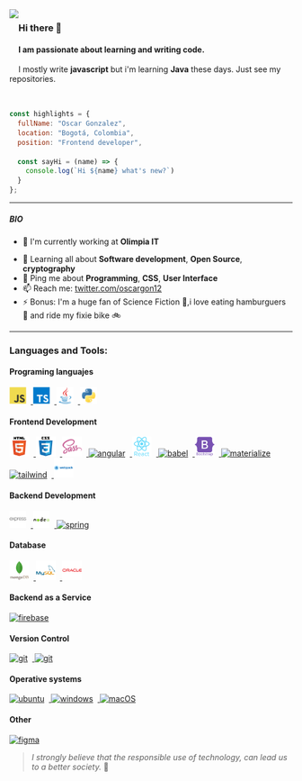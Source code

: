 <img align="left" height="100" src="https://www.piskelapp.com/static/resources/home/features/feature-open-source@2x.gif">


### Hi there 👋

#### I am passionate about **learning** and **writing code**.

I mostly write **javascript** but i'm learning **Java** these days. Just see my repositories.

<br>

```javascript
const highlights = {
  fullName: "Oscar Gonzalez",
  location: "Bogotá, Colombia",
  position: "Frontend developer",

  const sayHi = (name) => {
    console.log(`Hi ${name} what's new?`)
  }
};
```

---

##### BIO

- 🏢 I'm currently working at **Olimpia IT**
<!-- - ⚙️ I use daily: `.php`, `.js`, `.html`, `.css`, `.svg`, `.psd`, `.ai` -->
- 🌱 Learning all about **Software development**, **Open Source**, **cryptography**
- 💬 Ping me about **Programming**, **CSS**, **User Interface**
- 📫 Reach me: [twitter.com/oscargon12](https://twitter.com/oscargon12)
- ⚡️ Bonus: I'm a huge fan of Science Fiction 🤖,i love eating hamburguers 🍔 and ride my fixie bike 🚲

---

### Languages and Tools:

#### Programing languajes

<p align="left"> 
    <a href="https://developer.mozilla.org/en-US/docs/Web/JavaScript" target="_blank" rel="noreferrer"> <img src="https://raw.githubusercontent.com/devicons/devicon/master/icons/javascript/javascript-original.svg" alt="javascript" width="30" height="30" style="margin-right: 8px;"/> </a>
    <a href="https://www.typescriptlang.org/" target="_blank" rel="noreferrer"> <img src="https://raw.githubusercontent.com/devicons/devicon/master/icons/typescript/typescript-original.svg" alt="typescript" width="30" height="30" style="margin-right: 8px;"/> </a>
    <a href="https://www.java.com" target="_blank" rel="noreferrer"> <img src="https://raw.githubusercontent.com/devicons/devicon/master/icons/java/java-original.svg" alt="java" width="30" height="30" style="margin-right: 8px;"/> </a>
    <a href="https://www.python.org" target="_blank" rel="noreferrer"> <img src="https://raw.githubusercontent.com/devicons/devicon/master/icons/python/python-original.svg" alt="python" width="30" height="30" style="margin-right: 8px;"/> </a>
</p>

#### Frontend Development

<p align="left">
    <a href="https://www.w3.org/html/" target="_blank" rel="noreferrer"> <img src="https://raw.githubusercontent.com/devicons/devicon/master/icons/html5/html5-original-wordmark.svg" alt="html5" width="35" height="35" style="margin-right: 8px;"/> </a>
    <a href="https://www.w3schools.com/css/" target="_blank" rel="noreferrer"> <img src="https://raw.githubusercontent.com/devicons/devicon/master/icons/css3/css3-original-wordmark.svg" alt="css3" width="35" height="35" style="margin-right: 8px;"/> </a>
    <a href="https://sass-lang.com" target="_blank" rel="noreferrer"> <img src="https://raw.githubusercontent.com/devicons/devicon/master/icons/sass/sass-original.svg" alt="sass" width="35" height="35" style="margin-right: 8px;"/> </a>
    <a href="https://angular.io" target="_blank" rel="noreferrer"> <img src="https://angular.io/assets/images/logos/angular/angular.svg" alt="angular" width="35" height="35" style="margin-right: 8px;"/> </a>
    <a href="https://reactjs.org/" target="_blank" rel="noreferrer"> <img src="https://raw.githubusercontent.com/devicons/devicon/master/icons/react/react-original-wordmark.svg" alt="react" width="35" height="35" style="margin-right: 8px;"/> </a>
    <a href="https://babeljs.io/" target="_blank" rel="noreferrer"> <img src="https://www.vectorlogo.zone/logos/babeljs/babeljs-icon.svg" alt="babel" width="35" height="35" style="margin-right: 8px;"/> </a>
    <a href="https://getbootstrap.com" target="_blank" rel="noreferrer"> <img src="https://raw.githubusercontent.com/devicons/devicon/master/icons/bootstrap/bootstrap-plain-wordmark.svg" alt="bootstrap" width="35" height="35" style="margin-right: 8px;"/> </a>
     <a href="https://materializecss.com/" target="_blank" rel="noreferrer"> <img src="https://raw.githubusercontent.com/prplx/svg-logos/5585531d45d294869c4eaab4d7cf2e9c167710a9/svg/materialize.svg" alt="materialize" width="35" height="35" style="margin-right: 8px;"/> </a>
    <a href="https://tailwindcss.com/" target="_blank" rel="noreferrer"> <img src="https://www.vectorlogo.zone/logos/tailwindcss/tailwindcss-icon.svg" alt="tailwind" width="35" height="35" style="margin-right: 8px;"/> </a>
    <a href="https://webpack.js.org" target="_blank" rel="noreferrer"> <img src="https://raw.githubusercontent.com/devicons/devicon/d00d0969292a6569d45b06d3f350f463a0107b0d/icons/webpack/webpack-original-wordmark.svg" alt="webpack" width="35" height="35" style="margin-right: 8px;"/> </a>
</p>

#### Backend Development

<p align="left">
    <a href="https://expressjs.com" target="_blank" rel="noreferrer"> <img src="https://raw.githubusercontent.com/devicons/devicon/master/icons/express/express-original-wordmark.svg" alt="express" width="30" height="30" style="margin-right: 8px;"/>
    </a> <a href="https://nodejs.org" target="_blank" rel="noreferrer"> <img src="https://raw.githubusercontent.com/devicons/devicon/master/icons/nodejs/nodejs-original-wordmark.svg" alt="nodejs" width="30" height="30" style="margin-right: 8px;"/> </a>
    <a href="https://spring.io/" target="_blank" rel="noreferrer"> <img src="https://www.vectorlogo.zone/logos/springio/springio-icon.svg" alt="spring" width="30" height="30" style="margin-right: 8px;"/> </a>
</p>

#### Database

<p align="left">
    <a href="https://www.mongodb.com/" target="_blank" rel="noreferrer"> <img src="https://raw.githubusercontent.com/devicons/devicon/master/icons/mongodb/mongodb-original-wordmark.svg" alt="mongodb" width="35" height="35" style="margin-right: 8px;"/> </a> <a href="https://www.mysql.com/" target="_blank" rel="noreferrer"> <img src="https://raw.githubusercontent.com/devicons/devicon/master/icons/mysql/mysql-original-wordmark.svg" alt="mysql" width="35" height="35" style="margin-right: 8px;"/> </a> <a href="https://www.oracle.com/" target="_blank" rel="noreferrer"> <img src="https://raw.githubusercontent.com/devicons/devicon/master/icons/oracle/oracle-original.svg" alt="oracle" width="35" height="35" style="margin-right: 8px;"/> </a>
</p>

#### Backend as a Service

<p align="left">
    <a href="https://firebase.google.com/" target="_blank" rel="noreferrer"> <img src="https://www.vectorlogo.zone/logos/firebase/firebase-icon.svg" alt="firebase" width="30" height="30"/> </a>
</p>

#### Version Control

<p align="left">
    <a href="https://git-scm.com/" target="_blank" rel="noreferrer"> <img src="https://www.vectorlogo.zone/logos/git-scm/git-scm-icon.svg" alt="git" width="30" height="30" style="margin-right: 8px;"/> </a>
    <a href="https://github.com/" target="_blank" rel="noreferrer"> <img src="https://res.cloudinary.com/dvcyhn0lj/image/upload/v1644018100/React-jj/habilidades/icon-11_jjgd5p.png" alt="git" width="30" height="30" style="margin-right: 8px;"/> </a>
</p>

#### Operative systems

<p align="left">
    <a href="https://ubuntu.com/" target="_blank" rel="noreferrer"> <img src="https://upload.wikimedia.org/wikipedia/commons/thumb/a/ab/Logo-ubuntu_cof-orange-hex.svg/1200px-Logo-ubuntu_cof-orange-hex.svg.png" alt="ubuntu" width="25" height="25" style="margin-right: 8px;"/> </a>
    <a href="https://www.microsoft.com/es-xl/windows?r=1" target="_blank" rel="noreferrer"> <img src="https://upload.wikimedia.org/wikipedia/commons/c/c7/Windows_logo_-_2012.png" alt="windows" width="25" height="25" style="margin-right: 8px;"/> </a>
    <a href="https://www.apple.com/co/macos/monterey/" target="_blank" rel="noreferrer"> <img src="https://logodownload.org/wp-content/uploads/2013/12/apple-logo-1.png" alt="macOS" width="25" height="25"/> </a>
</p>

#### Other

<p align="left">
    <a href="https://www.figma.com/" target="_blank" rel="noreferrer"> <img src="https://www.vectorlogo.zone/logos/figma/figma-icon.svg" alt="figma" width="25" height="25"/> </a>
</p>

> _I strongly believe that the responsible use of technology, can lead us to a better society._ 👋
